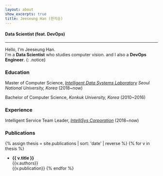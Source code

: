```yaml
---
layout: about
show_excerpts: true
title: Jeeseung Han (한지승)
---
```


#### Data Scientist (feat. DevOps)
---
Hello, I'm Jeeseung Han. <br/>
I'm a **Data Scientist** who studies computer vision. and I also a **DevOps Engineer**.
{: .notice}

### Education
Master of Computer Science, *[Intelligent Data Systems Laboratory](http://ids.snu.ac.kr/) Seoul National University, Korea* (2018~now)

Bachelor of Computer Science, *Konkuk University, Korea* (2010~2016)


### Experience
Intelligent Service Team Leader, *[IntelliSys Corporation](http://intellisys.co.kr)* (2018~now)


### Publications
{% assign thesis = site.publications | sort: 'date' | reverse %}
{% for v in thesis %}
- **{{ v.title }}**<br/>{{v.authors}}<br/>{{v.publication}}
{% endfor %}
